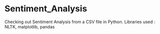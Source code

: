 # Sentiment_Analysis
Checking out Sentiment Analysis from a CSV file in Python. Libraries used : NLTK, matplotlib, pandas
